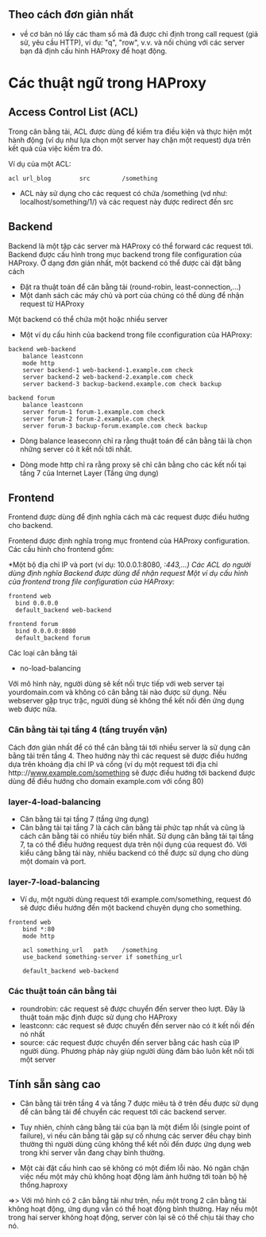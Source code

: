 ## Theo cách đơn giản nhất
-  về cơ bản nó lấy các tham số mà đã được chỉ định trong call request (giả sử, yêu cầu HTTP), ví dụ: "q", "row", v.v. và nối chúng với các server bạn đã định cấu hình HAProxy để hoạt động.


# Các thuật ngữ trong HAProxy

## Access Control List (ACL)

Trong cân bằng tải, ACL được dùng để kiểm tra điều kiện và thực hiện một hành động (ví dụ như lựa chọn một server hay chặn một request) dựa trên kết quả của việc kiểm tra đó.


Ví dụ của một ACL:


```
acl url_blog        src         /something
```
- ACL này sử dụng cho các request có chứa /something (vd như: localhost/something/1/) và các request này được redirect đến src

## Backend

Backend là một tập các server mà HAProxy có thể forward các request tới. Backend được cấu hình trong mục backend trong file configuration của HAProxy. Ở dạng đơn giản nhất, một backend có thể được cài đặt bằng cách

- Đặt ra thuật toán để căn bằng tải (round-robin, least-connection,...)
- Một danh sách các máy chủ và port của chúng có thể dùng để nhận request từ HAProxy

Một backend có thể chứa một hoặc nhiều server


- Một ví dụ cấu hình của backend trong file cconfiguration của HAProxy:
```
backend web-backend
    balance leastconn
    mode http
    server backend-1 web-backend-1.example.com check
    server backend-2 web-backend-2.example.com check
    server backend-3 backup-backend.example.com check backup
    
backend forum
    balance leastconn
    server forum-1 forum-1.example.com check
    server forum-2 forum-2.example.com check
    server forum-3 backup-forum.example.com check backup
```

- Dòng balance leaseconn chỉ ra rằng thuật toán để cân bằng tải là chọn những server có ít kết nối tới nhất.

- Dòng mode http chỉ ra rằng proxy sẽ chỉ cân bằng cho các kết nối tại tầng 7 của Internet Layer (Tầng ứng dụng)

## Frontend

Frontend được dùng để định nghĩa cách mà các request được điều hướng cho backend. 


Frontend được định nghĩa trong mục frontend của HAProxy configuration. Các cấu hình cho frontend gồm:

*Một bộ địa chỉ IP và port (ví dụ: 10.0.0.1:8080, *:443,...)*
*Các ACL do người dùng định nghĩa*
*Backend được dùng để nhận request*
*Một ví dụ cấu hình của frontend trong file configuration của HAProxy:*


```
frontend web
  bind 0.0.0.0
  default_backend web-backend

frontend forum
  bind 0.0.0.0:8080
  default_backend forum
```

Các loại cân bằng tải


- no-load-balancing

Với mô hình này, người dùng sẽ kết nối trực tiếp với web server tại yourdomain.com và không có cân bằng tải nào được sử dụng. Nếu webserver gặp trục trặc, người dùng sẽ không thể kết nối đến ứng dụng web được nữa.

### Cân bằng tải tại tầng 4 (tầng truyền vận)

Cách đơn giản nhất để có thể cân bằng tải tới nhiều server là sử dụng cân bằng tải trên tầng 4. Theo hướng này thì các request sẽ được điều hướng dựa trên khoảng địa chỉ IP và cổng (ví dụ một request tới địa chỉ http:://www.example.com/something sẽ được điều hướng tới backend được dùng để điều hướng cho domain example.com với cổng 80)

### layer-4-load-balancing

- Cân bằng tải tại tầng 7 (tầng ứng dụng)
- Cân bằng tải tại tầng 7 là cách cân bằng tải phức tạp nhất và cũng là cách cân bằng tải có nhiều tùy biến nhất. Sử dụng cân bằng tải tại tầng 7, ta có thể điều hướng request dựa trên nội dụng của request đó. Với kiểu câng bằng tải này, nhiều backend có thể được sử dụng cho dùng một domain và port.

### layer-7-load-balancing

-  Ví dụ, một người dùng request tới example.com/something, request đó sẽ được điều hướng đến một backend chuyên dụng cho something.

```
frontend web
    bind *:80
    mode http
    
    acl something_url   path    /something
    use_backend something-server if something_url
    
    default_backend web-backend
```

### Các thuật toán cân bằng tải


- roundrobin: các request sẽ được chuyển đến server theo lượt. Đây là thuật toán mặc định được sử dụng cho HAProxy
- leastconn: các request sẽ được chuyển đến server nào có ít kết nối đến nó nhất
- source: các request được chuyển đến server bằng các hash của IP người dùng. Phương pháp này giúp người dùng đảm bảo luôn kết nối tới một server


## Tính sẵn sàng cao


- Cân bằng tải trên tầng 4 và tầng 7 được miêu tả ở trên đều được sử dụng để cân bằng tải để chuyển các request tới các backend server.
-  Tuy nhiên, chính câng bằng tải của bạn là một điểm lỗi (single point of failure), vì nếu cân bằng tải gặp sự cố nhưng các server đều chạy bình thường thì người dùng cũng không thể kết nối đến được ứng dụng web trong khi server vẫn đang chạy bình thường.

- Một cài đặt cấu hình cao sẽ không có một điểm lỗi nào. Nó ngăn chặn việc nếu một máy chủ không hoạt động làm ảnh hưởng tới toàn bộ hệ thống.haproxy

=>> Với mô hình có 2 cân bằng tải như trên, nếu một trong 2 cân bằng tải không hoạt động, ứng dụng vẫn có thể hoạt động bình thường. Hay nếu một trong hai server không hoạt động, server còn lại sẽ có thể chịu tải thay cho nó.


